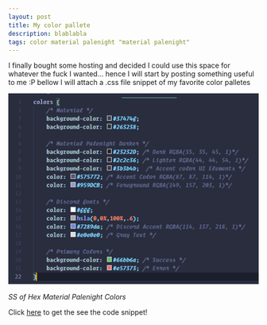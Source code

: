 ```yaml
---
layout: post
title: My color pallete
description: blablabla
tags: color material palenight "material palenight"
---
```


I finally bought some hosting and decided I could use this space for whatever the fuck I wanted... hence I will start by posting something useful to me :P bellow I will attach a .css file snippet of my favorite color palletes

![image](/assets/img/colors.png)

*SS of Hex Material Palenight Colors*

Click [here](https://github.com/garciaErick/dotfiles/blob/master/colors/colors.css) to get the see the code snippet!
